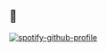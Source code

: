 ## 🎵

[![spotify-github-profile](https://spotify-github-profile.kittinanx.com/api/view?uid=312wacws3psjclj5yktxnb27uyfm&cover_image=true&theme=novatorem&show_offline=false&background_color=121212&interchange=false)](https://github.com/kittinan/spotify-github-profile)

<!--
**b1ron/b1ron** is a ✨ _special_ ✨ repository because its `README.md` (this file) appears on your GitHub profile.

Here are some ideas to get you started:

- 🔭 I’m currently working on ...
- 🌱 I’m currently learning ...
- 👯 I’m looking to collaborate on ...
- 🤔 I’m looking for help with ...
- 💬 Ask me about ...
- 📫 How to reach me: ...
- 😄 Pronouns: ...
- ⚡ Fun fact: ...
-->
